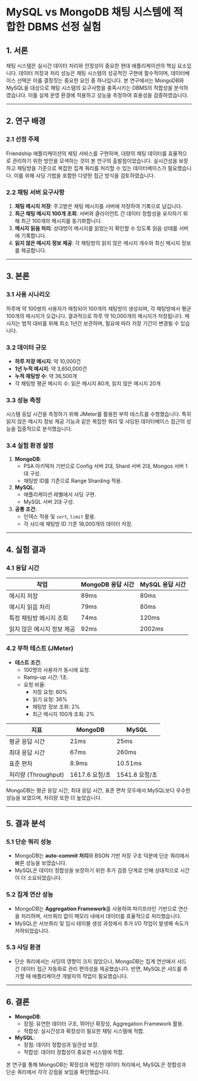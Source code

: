 # MySQL vs MongoDB 채팅 시스템에 적합한 DBMS 선정 실험

## 1. 서론
채팅 시스템은 실시간 데이터 처리와 안정성이 중요한 현대 애플리케이션의 핵심 요소입니다. 데이터 저장과 처리 성능은 채팅 시스템의 성공적인 구현에 필수적이며, 데이터베이스 선택은 이를 결정짓는 중요한 요인 중 하나입니다. 본 연구에서는 MongoDB와 MySQL을 대상으로 채팅 시스템의 요구사항을 충족시키는 DBMS의 적합성을 분석하였습니다. 이를 실제 운영 환경에 적용하고 성능을 측정하여 효용성을 검증하였습니다.

---

## 2. 연구 배경

### 2.1 선정 주제
Friendship 애플리케이션의 채팅 서비스를 구현하며, 대량의 채팅 데이터를 효율적으로 관리하기 위한 방안을 모색하는 것이 본 연구의 출발점이었습니다. 실시간성을 보장하고 채팅방을 기준으로 복잡한 집계 쿼리를 처리할 수 있는 데이터베이스가 필요했습니다. 이를 위해 샤딩 기법을 포함한 다양한 접근 방식을 검토하였습니다.

### 2.2 채팅 서버 요구사항
1. **채팅 메시지 저장**: 주고받은 채팅 메시지를 서버에 저장하여 기록으로 남깁니다.
2. **최근 채팅 메시지 100개 조회**: 서버와 클라이언트 간 데이터 정합성을 유지하기 위해 최근 100개의 메시지를 동기화합니다.
3. **메시지 읽음 처리**: 상대방이 메시지를 읽었는지 확인할 수 있도록 읽음 상태를 서버에 기록합니다.
4. **읽지 않은 메시지 정보 제공**: 각 채팅방의 읽지 않은 메시지 개수와 최신 메시지 정보를 제공합니다.

---

## 3. 본론

### 3.1 사용 시나리오
하루에 약 100쌍의 사용자가 매칭되어 100개의 채팅방이 생성되며, 각 채팅방에서 평균 100개의 메시지가 오갑니다. 결과적으로 하루 약 10,000개의 메시지가 저장됩니다. 메시지는 법적 대비를 위해 최소 1년간 보관하며, 필요에 따라 저장 기간이 변경될 수 있습니다.

### 3.2 데이터 규모
- **하루 저장 메시지**: 약 10,000건
- **1년 누적 메시지**: 약 3,650,000건
- **누적 채팅방 수**: 약 36,500개
- 각 채팅방 평균 메시지 수: 읽은 메시지 80개, 읽지 않은 메시지 20개

### 3.3 성능 측정
시스템 응답 시간을 측정하기 위해 JMeter를 활용한 부하 테스트를 수행했습니다. 특히 읽지 않은 메시지 정보 제공 기능과 같은 복잡한 쿼리 및 샤딩된 데이터베이스 접근의 성능을 집중적으로 분석했습니다.

### 3.4 실험 환경 설정
1. **MongoDB**:
   - PSA 아키텍처 기반으로 Config 서버 2대, Shard 서버 2대, Mongos 서버 1대 구성.
   - 채팅방 ID를 기준으로 Range Sharding 적용.
2. **MySQL**:
   - 애플리케이션 레벨에서 샤딩 구현.
   - MySQL 서버 2대 구성.
3. **공통 조건**:
   - 인덱스 적용 및 `sort`, `limit` 활용.
   - 각 샤드에 채팅방 ID 기준 18,000개의 데이터 저장.

---

## 4. 실험 결과

### 4.1 응답 시간
| 작업                         | MongoDB 응답 시간 | MySQL 응답 시간 |
|-----------------------------|-----------------|----------------|
| 메시지 저장                  | 89ms            | 80ms           |
| 메시지 읽음 처리             | 79ms            | 80ms           |
| 특정 채팅방 메시지 조회       | 74ms            | 120ms          |
| 읽지 않은 메시지 정보 제공    | 92ms            | 2002ms         |

### 4.2 부하 테스트 (JMeter)
- **테스트 조건**:
  - 100명의 사용자가 동시에 요청.
  - Ramp-up 시간: 1초.
  - 요청 비율:
    - 저장 요청: 60%
    - 읽기 요청: 36%
    - 채팅방 정보 조회: 2%
    - 최근 메시지 100개 조회: 2%

| 지표                         | MongoDB          | MySQL           |
|-----------------------------|------------------|-----------------|
| 평균 응답 시간               | 21ms            | 25ms           |
| 최대 응답 시간               | 67ms            | 260ms          |
| 표준 편차                   | 8.9ms           | 10.51ms        |
| 처리량 (Throughput)          | 1617.6 요청/초  | 1541.8 요청/초 |

MongoDB는 평균 응답 시간, 최대 응답 시간, 표준 편차 모두에서 MySQL보다 우수한 성능을 보였으며, 처리량 또한 더 높았습니다.

---

## 5. 결과 분석

### 5.1 단순 쿼리 성능
- MongoDB는 **auto-commit 처리**와 BSON 기반 저장 구조 덕분에 단순 쿼리에서 빠른 성능을 보였습니다.
- MySQL은 데이터 정합성을 보장하기 위한 추가 검증 단계로 인해 상대적으로 시간이 더 소요되었습니다.

### 5.2 집계 연산 성능
- MongoDB는 **Aggregation Framework**를 사용하여 파이프라인 기반으로 연산을 처리하며, 서브쿼리 없이 메모리 내에서 데이터를 효율적으로 처리했습니다.
- MySQL은 서브쿼리 및 임시 테이블 생성 과정에서 추가 I/O 작업이 발생해 속도가 저하되었습니다.

### 5.3 샤딩 환경
- 단순 쿼리에서는 샤딩의 영향이 크지 않았으나, MongoDB는 집계 연산에서 샤드 간 데이터 접근 자동화로 관리 편의성을 제공했습니다. 반면, MySQL은 샤드를 추가할 때 애플리케이션 개발자의 작업이 필요했습니다.

---

## 6. 결론
- **MongoDB**:
  - 장점: 유연한 데이터 구조, 뛰어난 확장성, Aggregation Framework 활용.
  - 적합성: 실시간성과 확장성이 필요한 채팅 시스템에 적합.
- **MySQL**:
  - 장점: 데이터 정합성과 일관성 보장.
  - 적합성: 데이터 정합성이 중요한 시스템에 적합.

본 연구를 통해 MongoDB는 확장성과 복잡한 데이터 처리에서, MySQL은 정합성과 단순 쿼리에서 각각 강점을 보임을 확인했습니다.

